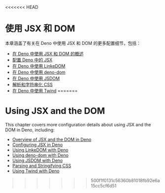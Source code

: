 <<<<<<< HEAD
# 使用 JSX 和 DOM

本章涵盖了有关在 Deno 中使用 JSX 和 DOM 的更多配置细节，包括：

- [在 Deno 中使用 JSX 和 DOM 的概述](./jsx_dom/overview.md)
- [配置 Deno 中的 JSX](./jsx_dom/jsx.md)
- [在 Deno 中使用 LinkeDOM](./jsx_dom/linkedom.md)
- [在 Deno 中使用 deno-dom](./jsx_dom/deno_dom.md)
- [在 Deno 中使用 JSDOM](./jsx_dom/jsdom.md)
- [解析和字符串化 CSS](./jsx_dom/css.md)
- [在 Deno 中使用 Twind](./jsx_dom/twind.md)
=======
# Using JSX and the DOM

This chapter covers more configuration details about using JSX and the DOM in
Deno, including:

- [Overview of JSX and the DOM in Deno](./jsx_dom/overview.md)
- [Configuring JSX in Deno](./jsx_dom/jsx.md)
- [Using LinkeDOM with Deno](./jsx_dom/linkedom.md)
- [Using deno-dom with Deno](./jsx_dom/deno_dom.md)
- [Using JSDOM with Deno](./jsx_dom/jsdom.md)
- [Parsing and Stringifying CSS](./jsx_dom/css.md)
- [Using Twind with Deno](./jsx_dom/twind.md)
>>>>>>> 500f1f0131c56360b81018fb92e6a15cc5cf6d51
